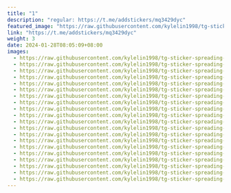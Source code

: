 ```yaml
---
title: "1"
description: "regular: https://t.me/addstickers/mq3429dyc"
featured_image: "https://raw.githubusercontent.com/kylelin1998/tg-sticker-spreading-worldwide-images/main/img/d3ce68c9-6672-40e1-af93-ed54a050cc81.jpg"
link: "https://t.me/addstickers/mq3429dyc"
weight: 3
date: 2024-01-28T08:05:09+08:00
images:
  - https://raw.githubusercontent.com/kylelin1998/tg-sticker-spreading-worldwide-images/main/img/d3ce68c9-6672-40e1-af93-ed54a050cc81.jpg
  - https://raw.githubusercontent.com/kylelin1998/tg-sticker-spreading-worldwide-images/main/img/3fc14e1e-05d2-469a-a374-fb0cf43d5d57.jpg
  - https://raw.githubusercontent.com/kylelin1998/tg-sticker-spreading-worldwide-images/main/img/fbf24a2b-5c36-46bf-9350-aae352007570.jpg
  - https://raw.githubusercontent.com/kylelin1998/tg-sticker-spreading-worldwide-images/main/img/f10d8d66-31b2-4664-84f4-1e102e51da8f.jpg
  - https://raw.githubusercontent.com/kylelin1998/tg-sticker-spreading-worldwide-images/main/img/a8a3095d-ba00-4b7f-8a8a-8433746560fa.jpg
  - https://raw.githubusercontent.com/kylelin1998/tg-sticker-spreading-worldwide-images/main/img/54b61fc1-61a5-47d9-8b8e-e55107af1a56.jpg
  - https://raw.githubusercontent.com/kylelin1998/tg-sticker-spreading-worldwide-images/main/img/90116a5e-cf49-45c0-a071-e6cfe09665e6.jpg
  - https://raw.githubusercontent.com/kylelin1998/tg-sticker-spreading-worldwide-images/main/img/25c4e816-35be-49dc-9702-cbdec54af70c.jpg
  - https://raw.githubusercontent.com/kylelin1998/tg-sticker-spreading-worldwide-images/main/img/b9799cd6-57e1-4ff2-81f4-565c25a429d0.jpg
  - https://raw.githubusercontent.com/kylelin1998/tg-sticker-spreading-worldwide-images/main/img/047a770e-d92d-4a77-8675-7c264e5855b0.jpg
  - https://raw.githubusercontent.com/kylelin1998/tg-sticker-spreading-worldwide-images/main/img/596f10fd-6dbd-4aa8-8fab-3fb3c64a616e.jpg
  - https://raw.githubusercontent.com/kylelin1998/tg-sticker-spreading-worldwide-images/main/img/198d44f9-37a8-436b-967b-a7c508f0e03a.jpg
  - https://raw.githubusercontent.com/kylelin1998/tg-sticker-spreading-worldwide-images/main/img/f7540126-8384-4707-83c3-637191faebd5.jpg
  - https://raw.githubusercontent.com/kylelin1998/tg-sticker-spreading-worldwide-images/main/img/6952f4cc-9a29-4471-b9b5-5f7648504c56.jpg
  - https://raw.githubusercontent.com/kylelin1998/tg-sticker-spreading-worldwide-images/main/img/06db39a0-e5bc-4bde-9691-4b750dd51443.jpg
  - https://raw.githubusercontent.com/kylelin1998/tg-sticker-spreading-worldwide-images/main/img/a483e16f-e3cd-455e-982e-a0bcb7ac8f69.jpg
  - https://raw.githubusercontent.com/kylelin1998/tg-sticker-spreading-worldwide-images/main/img/0b875308-696b-4555-93d1-a3c260142427.jpg
  - https://raw.githubusercontent.com/kylelin1998/tg-sticker-spreading-worldwide-images/main/img/1315e259-d506-4b5d-bca1-72738df6daad.jpg
  - https://raw.githubusercontent.com/kylelin1998/tg-sticker-spreading-worldwide-images/main/img/c5eb5484-ee87-414a-9486-11679f8f1220.jpg
  - https://raw.githubusercontent.com/kylelin1998/tg-sticker-spreading-worldwide-images/main/img/44415e6b-ed96-4414-98aa-d45f956dc136.jpg
---
```

